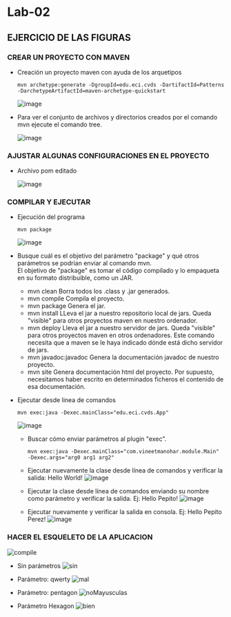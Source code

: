 # Lab-02

## EJERCICIO DE LAS FIGURAS

### CREAR UN PROYECTO CON MAVEN

* Creación un proyecto maven con ayuda de los arquetipos 

  ```
  mvn archetype:generate -DgroupId=edu.eci.cvds -DartifactId=Patterns -DarchetypeArtifactId=maven-archetype-quickstart
  ```
  ![image](https://user-images.githubusercontent.com/98135902/152023304-2a876161-bcd5-4500-9ce2-0adf7a8a948b.png)

* Para ver el conjunto de archivos y directorios creados por el comando mvn ejecute el comando tree.
  
  ![image](https://user-images.githubusercontent.com/98135902/152020192-d663ad7c-4314-47ba-979a-a6b04a77e39a.png)

### AJUSTAR ALGUNAS CONFIGURACIONES EN EL PROYECTO

* Archivo pom editado

  ![image](https://user-images.githubusercontent.com/98135902/152020258-d4b20974-da7c-4528-b992-dbf2e6c82ed5.png)


### COMPILAR Y EJECUTAR

* Ejecución del programa

  ```
  mvn package
  ```
  ![image](https://user-images.githubusercontent.com/98135902/152020441-16b38972-6ee5-4f0f-a6ef-f5727f39198c.png)

* Busque cuál es el objetivo del parámetro "package" y qué otros parámetros se podrían enviar al comando mvn.\
  El objetivo de "package" es tomar el código compilado y lo empaqueta en su formato distribuible, como un JAR.
  * mvn clean Borra todos los .class y .jar generados.
  * mvn compile Compila el proyecto.
  * mvn package Genera el jar.
  * mvn install LLeva el jar a nuestro repositorio local de jars. Queda "visible" para otros proyectos maven en nuestro ordenador.
  * mvn deploy Lleva el jar a nuestro servidor de jars. Queda "visible" para otros proyectos maven en otros ordenadores. Este comando necesita que a maven se le haya indicado       dónde está dicho servidor de jars.
  * mvn javadoc:javadoc Genera la documentación javadoc de nuestro proyecto.
  * mvn site Genera documentación html del proyecto. Por supuesto, necesitamos haber escrito en determinados ficheros el contenido de esa documentación.
  
* Ejecutar desde linea de comandos
  ```
  mvn exec:java -Dexec.mainClass="edu.eci.cvds.App"
  ```
  ![image](https://user-images.githubusercontent.com/98135902/152022117-ba4bf557-ab93-4489-9d9d-cc59842b4bb4.png)

  * Buscar cómo enviar parámetros al plugin "exec".
    ```
    mvn exec:java -Dexec.mainClass="com.vineetmanohar.module.Main" -Dexec.args="arg0 arg1 arg2" 
    ```
  * Ejecutar nuevamente la clase desde línea de comandos y verificar la salida: Hello World!
    ![image](https://user-images.githubusercontent.com/98135902/152022587-b36ab999-6439-4de7-bc95-25b5e9e8d988.png)

  * Ejecutar la clase desde línea de comandos enviando su nombre como parámetro y verificar la salida. Ej: Hello Pepito!
    ![image](https://user-images.githubusercontent.com/98135902/152022800-a56a150b-69cc-4092-8946-a6b42d60624d.png)

  * Ejecutar nuevamente y verificar la salida en consola. Ej: Hello Pepito Perez!
    ![image](https://user-images.githubusercontent.com/98135902/152022850-48bc3422-f480-4ae8-a6d3-de755cba2ba5.png)
    
 ### HACER EL ESQUELETO DE LA APLICACION
 
  ![compile](https://user-images.githubusercontent.com/79550161/152276014-24ecd117-83ea-4ab0-ad15-fce523f6c762.JPG)
  
  * Sin parámetros
  ![sin](https://user-images.githubusercontent.com/79550161/152276080-2255dadc-d229-46cb-a37a-5962708be300.JPG)

  * Parámetro: qwerty
  ![mal](https://user-images.githubusercontent.com/79550161/152276178-79e45f45-f295-47ec-b89d-6a4be4dda175.JPG)

  * Parámetro: pentagon
  ![noMayusculas](https://user-images.githubusercontent.com/79550161/152276224-4a362acf-0d11-4e86-8e3e-b2620f1ff375.JPG)
  
  * Parámetro Hexagon
  ![bien](https://user-images.githubusercontent.com/79550161/152276274-a157fd9c-b6b7-40a0-bdb5-e74fb5e841d4.JPG)

